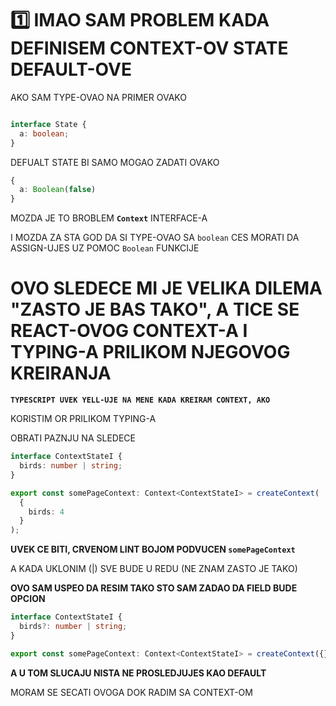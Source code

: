# :one: IMAO SAM PROBLEM KADA DEFINISEM CONTEXT-OV STATE DEFAULT-OVE

AKO SAM TYPE-OVAO NA PRIMER OVAKO

```ts

interface State {
  a: boolean;
}

```

DEFUALT STATE BI SAMO MOGAO ZADATI OVAKO

```ts
{
  a: Boolean(false)
}

```

MOZDA JE TO BROBLEM **`Context`** INTERFACE-A

I MOZDA ZA STA GOD DA SI TYPE-OVAO SA `boolean` CES MORATI DA ASSIGN-UJES UZ POMOC `Boolean` FUNKCIJE

# OVO SLEDECE MI JE VELIKA DILEMA "ZASTO JE BAS TAKO", A TICE SE REACT-OVOG CONTEXT-A I TYPING-A PRILIKOM NJEGOVOG KREIRANJA

**`TYPESCRIPT UVEK YELL-UJE NA MENE KADA KREIRAM CONTEXT, AKO`**

KORISTIM OR PRILIKOM TYPING-A

OBRATI PAZNJU NA SLEDECE

```ts
interface ContextStateI {
  birds: number | string;
}

export const somePageContext: Context<ContextStateI> = createContext(
  {
    birds: 4
  }
);
```

**UVEK CE BITI, CRVENOM LINT BOJOM PODVUCEN `somePageContext`**

A KADA UKLONIM (|) SVE BUDE U REDU (NE ZNAM ZASTO JE TAKO)

**OVO SAM USPEO DA RESIM TAKO STO SAM ZADAO DA FIELD BUDE OPCION**

```ts
interface ContextStateI {
  birds?: number | string;
}

export const somePageContext: Context<ContextStateI> = createContext({});
```

**A U TOM SLUCAJU NISTA NE PROSLEDJUJES KAO DEFAULT**

MORAM SE SECATI OVOGA DOK RADIM SA CONTEXT-OM